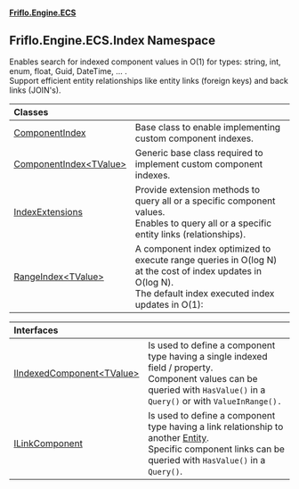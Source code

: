 #### [Friflo.Engine.ECS](index.md 'index')

## Friflo.Engine.ECS.Index Namespace

Enables search for indexed component values in O(1) for types: string, int, enum, float, Guid, DateTime, ... . <br/>
Support efficient entity relationships like entity links (foreign keys) and back links (JOIN's).

| Classes | |
| :--- | :--- |
| [ComponentIndex](ComponentIndex.md 'Friflo.Engine.ECS.Index.ComponentIndex') | Base class to enable implementing custom component indexes. |
| [ComponentIndex&lt;TValue&gt;](ComponentIndex_TValue_.md 'Friflo.Engine.ECS.Index.ComponentIndex<TValue>') | Generic base class required to implement custom component indexes. |
| [IndexExtensions](IndexExtensions.md 'Friflo.Engine.ECS.Index.IndexExtensions') | Provide extension methods to query all or a specific component values.<br/> Enables to query all or a specific entity links (relationships). |
| [RangeIndex&lt;TValue&gt;](RangeIndex_TValue_.md 'Friflo.Engine.ECS.Index.RangeIndex<TValue>') | A component index optimized to execute range queries in O(log N) at the cost of index updates in O(log N).<br/> The default index executed index updates in O(1): |

| Interfaces | |
| :--- | :--- |
| [IIndexedComponent&lt;TValue&gt;](IIndexedComponent_TValue_.md 'Friflo.Engine.ECS.Index.IIndexedComponent<TValue>') | Is used to define a component type having a single indexed field / property.<br/> Component values can be queried with `HasValue()` in a `Query()` or with `ValueInRange().` |
| [ILinkComponent](ILinkComponent.md 'Friflo.Engine.ECS.Index.ILinkComponent') | Is used to define a component type having a link relationship to another [Entity](Entity.md 'Friflo.Engine.ECS.Entity').<br/> Specific component links can be queried with `HasValue()` in a `Query()`. |
